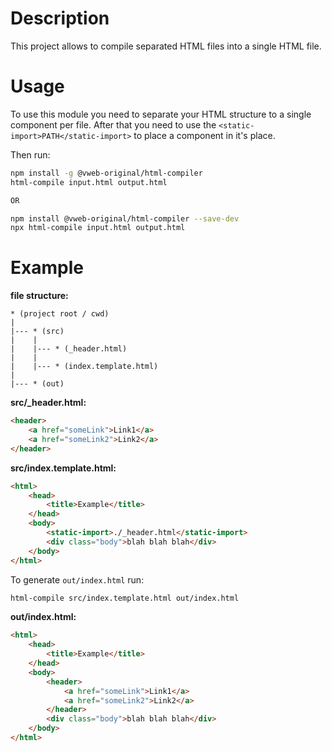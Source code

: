 # Description
This project allows to compile separated HTML files into a single HTML file.

# Usage
To use this module you need to separate your HTML structure to a single component per file.
After that you need to use the `<static-import>PATH</static-import>` to place a component in
it's place.

Then run:
```bash
npm install -g @vweb-original/html-compiler
html-compile input.html output.html

OR

npm install @vweb-original/html-compiler --save-dev
npx html-compile input.html output.html
```

# Example
**file structure:**
```
* (project root / cwd)
|
|--- * (src)
|    |
|    |--- * (_header.html)
|    |
|    |--- * (index.template.html)
|
|--- * (out)
```

**src/_header.html:**
```html
<header>
    <a href="someLink">Link1</a>
    <a href="someLink2">Link2</a>
</header>
```

**src/index.template.html:**
```html
<html>
    <head>
        <title>Example</title>
    </head>
    <body>
        <static-import>./_header.html</static-import>
        <div class="body">blah blah blah</div>
    </body>
</html>
```

To generate `out/index.html` run:
```bash
html-compile src/index.template.html out/index.html
```

**out/index.html:**
```html
<html>
    <head>
        <title>Example</title>
    </head>
    <body>
        <header>
            <a href="someLink">Link1</a>
            <a href="someLink2">Link2</a>
        </header>
        <div class="body">blah blah blah</div>
    </body>
</html>
```